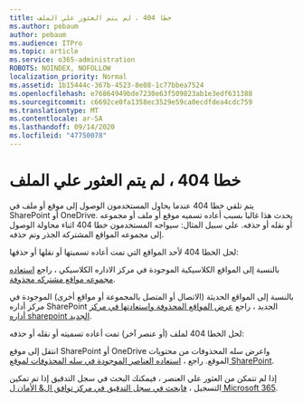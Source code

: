 ```yaml
---
title: خطا 404 ، لم يتم العثور علي الملف
ms.author: pebaum
author: pebaum
ms.audience: ITPro
ms.topic: article
ms.service: o365-administration
ROBOTS: NOINDEX, NOFOLLOW
localization_priority: Normal
ms.assetid: 1b15444c-367b-4523-8e08-1c77bbea7524
ms.openlocfilehash: e76864949bde7230e63f509823ab1e3edf631388
ms.sourcegitcommit: c6692ce0fa1358ec3529e59ca0ecdfdea4cdc759
ms.translationtype: MT
ms.contentlocale: ar-SA
ms.lasthandoff: 09/14/2020
ms.locfileid: "47750078"
---
```

# <a name="troubleshoot-error-404-file-not-found"></a>خطا 404 ، لم يتم العثور علي الملف

يتم تلقي خطا 404 عندما يحاول المستخدمون الوصول إلى موقع أو ملف في SharePoint أو OneDrive. يحدث هذا غالبا بسبب أعاده تسميه موقع أو ملف أو مجموعه أو نقله أو حذفه. علي سبيل المثال: سيواجه المستخدمون خطا 404 اثناء محاولة الوصول إلى مجموعه المواقع المشتركة الجذر وتم حذفه.

لحل الخطا 404 لأحد المواقع التي تمت أعاده تسميتها أو نقلها أو حذفها:

بالنسبة إلى المواقع الكلاسيكية الموجودة في مركز الاداره الكلاسيكي ، راجع [استعاده مجموعه مواقع مشتركه محذوفة](https://docs.microsoft.com/sharepoint/restore-deleted-site-collection).

بالنسبة إلى المواقع الحديثة (الاتصال أو المتصل بالمجموعة أو مواقع أخرى) الموجودة في مركز أداره SharePoint الجديد ، راجع [عرض المواقع المحذوفة واستعادتها في مركز أداره sharepoint الجديد](https://docs.microsoft.com/sharepoint/restore-deleted-site-collection).

لحل الخطا 404 لملف (أو عنصر آخر) تمت أعاده تسميته أو نقله أو حذفه:

انتقل إلى موقع SharePoint أو OneDrive واعرض سله المحذوفات من محتويات الموقع. راجع ، [استعاده العناصر الموجودة في سله المحذوفات لموقع SharePoint](https://support.office.com/article/Restore-items-in-the-Recycle-Bin-of-a-SharePoint-site-6df466b6-55f2-4898-8d6e-c0dff851a0be#ID0EAADAAA=Online).

إذا لم تتمكن من العثور علي العنصر ، فيمكنك البحث في سجل التدقيق إذا تم تمكين التسجيل ، [فابحث في سجل التدقيق في مركز توافق ال& الأمان ل Microsoft 365](https://docs.microsoft.com/microsoft-365/compliance/search-the-audit-log-in-security-and-compliance).
